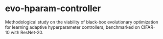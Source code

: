 # evo-hparam-controller
Methodological study on the viability of black-box evolutionary optimization for learning adaptive hyperparameter controllers, benchmarked on CIFAR-10 with ResNet-20.
